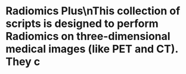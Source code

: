 # Radiomics Plus\nThis collection of scripts is designed to perform Radiomics on three-dimensional medical images (like PET and CT). They c